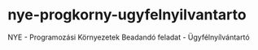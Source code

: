 # nye-progkorny-ugyfelnyilvantarto
NYE - Programozási Környezetek Beadandó feladat - Ügyfélnyílvántartó

